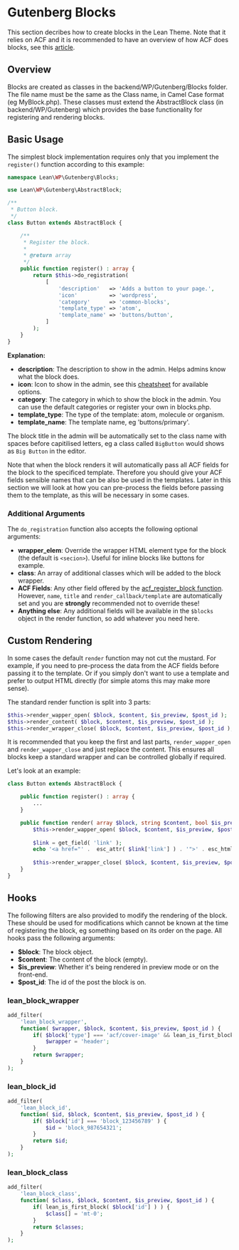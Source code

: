 # Gutenberg Blocks

This section decribes how to create blocks in the Lean Theme. Note that it relies on ACF and it is recommended to have an overview of how ACF does blocks, see this [article](https://www.advancedcustomfields.com/resources/blocks/).

## Overview
Blocks are created as classes in the backend/WP/Gutenberg/Blocks folder. The file name must be the same as the Class name, in Camel Case format (eg MyBlock.php). These classes must extend the AbstractBlock class (in backend/WP/Gutenberg) which provides the base functionality for registering and rendering blocks.

## Basic Usage
The simplest block implementation requires only that you implement the `register()` function according to this example:

```php
namespace Lean\WP\Gutenberg\Blocks;

use Lean\WP\Gutenberg\AbstractBlock;

/**
 * Button block.
 */
class Button extends AbstractBlock {

	/**
	 * Register the block.
	 *
	 * @return array
	 */
	public function register() : array {
		return $this->do_registration(
			[
				'description'   => 'Adds a button to your page.',
				'icon'          => 'wordpress',
				'category'      => 'common-blocks',
				'template_type' => 'atom',
				'template_name' => 'buttons/button',
			]
		);
	}
}
```

**Explanation:**
- **description**: The description to show in the admin. Helps admins know what the block does.
- **icon**: Icon to show in the admin, see this [cheatsheet](http://calebserna.com/dashicons-cheatsheet/) for available options.
- **category**: The category in which to show the block in the admin. You can use the default categories or register your own in blocks.php.
- **template_type**: The type of the template: atom, molecule or organism.
- **template_name**: The template name, eg 'buttons/primary'.

The block title in the admin will be automatically set to the class name with spaces before capitilised letters, eg a class called `BigButton` would shows as `Big Button` in the editor.

Note that when the block renders it will automatically pass all ACF fields for the block to the specificed template. Therefore you should give your ACF fields sensible names that can be also be used in the templates. Later in this section we will look at how you can pre-process the fields before passing them to the template, as this will be necessary in some cases.

### Additional Arguments
The `do_registration` function also accepts the following optional arguments:
- **wrapper_elem**: Override the wrapper HTML element type for the block (the default is `<secion>`). Useful for inline blocks like buttons for example.
- **class**: An array of additional classes which will be added to the block wrapper.
- **ACF Fields**: Any other field offered by the [acf_register_block function](https://www.advancedcustomfields.com/resources/acf_register_block_type/). However, `name`, `title` and `render_callback/template` are automatically set and you are **strongly** recommended not to override these!
- **Anything else**: Any additional fields will be available in the `$blocks` object in the render function, so add whatever you need here.

## Custom Rendering
In some cases the default `render` function may not cut the mustard. For example, if you need to pre-process the data from the ACF fields before passing it to the template. Or if you simply don't want to use a template and prefer to output HTML directly (for simple atoms this may make more sense).

The standard render function is split into 3 parts:
```php
$this->render_wapper_open( $block, $content, $is_preview, $post_id );
$this->render_content( $block, $content, $is_preview, $post_id );
$this->render_wrapper_close( $block, $content, $is_preview, $post_id );
```

It is recommended that you keep the first and last parts, `render_wapper_open` and `render_wapper_close` and just replace the content. This ensures all blocks keep a standard wrapper and can be controlled globally if required.

Let's look at an example:

```php
class Button extends AbstractBlock {

	public function register() : array {
        ...
	}

	public function render( array $block, string $content, bool $is_preview, int $post_id ) {
        $this->render_wapper_open( $block, $content, $is_preview, $post_id );
        
        $link = get_field( 'link' );
        echo '<a href="' .  esc_attr( $link['link'] ) . '">' . esc_html( $link['title'] ) . '</a>';
        
		$this->render_wrapper_close( $block, $content, $is_preview, $post_id );
	}
}
```

## Hooks
The following filters are also provided to modify the rendering of the block. These should be used for modifications which cannot be known at the time of registering the block, eg something based on its order on the page. All hooks pass the following arguments:
- **$block**: The block object.
- **$content**: The content of the block (empty).
- **$is_preview**: Whether it's being rendered in preview mode or on the front-end.
- **$post_id**: The id of the post the block is on.

### lean_block_wrapper
```php
add_filter(
    'lean_block_wrapper',
    function( $wrapper, $block, $content, $is_preview, $post_id ) {
        if( $block['type'] === 'acf/cover-image' && lean_is_first_block( $block['id'] ) ) {
            $wrapper = 'header';
        }
        return $wrapper;
    }
);
```

### lean_block_id
```php
add_filter(
    'lean_block_id',
    function( $id, $block, $content, $is_preview, $post_id ) {
        if( $block['id'] === 'block_123456789' ) {
            $id = 'block_987654321';
        }
        return $id;
    }
);
```

### lean_block_class
```php
add_filter(
    'lean_block_class',
    function( $class, $block, $content, $is_preview, $post_id ) {
        if( lean_is_first_block( $block['id'] ) ) {
            $class[] = 'mt-0';
        }
        return $classes;
    }
);
```
